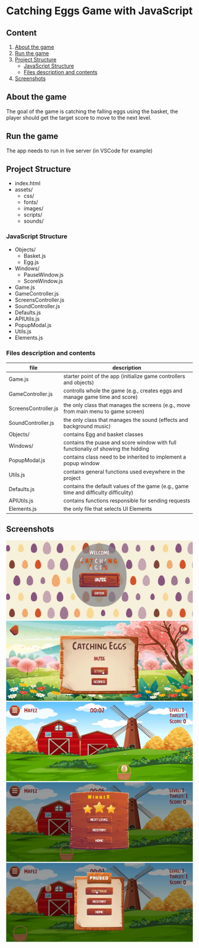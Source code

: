 # Catching Eggs Game with JavaScript

## Content

1. [About the game](#about-the-game)
2. [Run the game](#run-the-game)
3. [Project Structure](#project-structure)
    - [JavaScript Structure](#javascript-structure)
    - [Files description and contents](#files-description-and-contents)
4. [Screenshots](#screenshots)

## About the game

The goal of the game is catching the falling eggs using the basket, the player should get the target score to move to the next level.

## Run the game

The app needs to run in live server (in VSCode for example)

## Project Structure

- index.html
- assets/
  - css/
  - fonts/
  - images/
  - scripts/
  - sounds/

### JavaScript Structure

- Objects/
  - Basket.js
  - Egg.js
- Windows/
  - PauseWindow.js
  - ScoreWindow.js
- Game.js
- GameController.js
- ScreensController.js
- SoundController.js
- Defaults.js
- APIUtils.js
- PopupModal.js
- Utils.js
- Elements.js

### Files description and contents

| file                 | description                                                                          |
| -------------------- | ------------------------------------------------------------------------------------ |
| Game.js              | starter point of the app (initialize game controllers and objects)                   |
| GameController.js    | controlls whole the game (e.g., creates eggs and manage game time and score)         |
| ScreensController.js | the only class that manages the screens (e.g., move from main menu to game screen)   |
| SoundController.js   | the only class that manages the sound (effects and background music)                 |
| Objects/             | contains Egg and basket classes                                                      |
| Windows/             | contains the puase and score window with full functionaliy of showing the hidding    |
| PopupModal.js        | contains class need to be inherited to implement a popup window                      |
| Utils.js             | contains general functions used eveywhere in the project                             |
| Defaults.js          | contains the default values of the game (e.g., game time and difficulty difficulity) |
| APIUtils.js          | contains functions responsible for sending requests                                  |
| Elements.js          | the only file that selects UI Elements                                               |

## Screenshots

![Screen shot 1](./docs/images/001.jpg)
![Screen shot 1](./docs/images/002.jpg)
![Screen shot 1](./docs/images/003.jpg)
![Screen shot 1](./docs/images/004.jpg)
![Screen shot 1](./docs/images/005.jpg)
